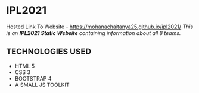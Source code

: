 # IPL2021
Hosted Link To Website - https://mohanachaitanya25.github.io/ipl2021/
*This is an **IPL2021 Static Website** containing information about all 8 teams.*

## TECHNOLOGIES USED
- HTML 5
- CSS 3
- BOOTSTRAP 4
- A SMALL JS TOOLKIT
